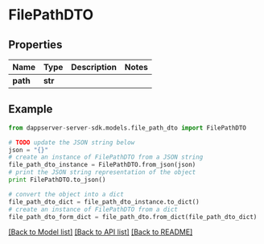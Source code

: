 # FilePathDTO


## Properties

Name | Type | Description | Notes
------------ | ------------- | ------------- | -------------
**path** | **str** |  | 

## Example

```python
from dappserver-server-sdk.models.file_path_dto import FilePathDTO

# TODO update the JSON string below
json = "{}"
# create an instance of FilePathDTO from a JSON string
file_path_dto_instance = FilePathDTO.from_json(json)
# print the JSON string representation of the object
print FilePathDTO.to_json()

# convert the object into a dict
file_path_dto_dict = file_path_dto_instance.to_dict()
# create an instance of FilePathDTO from a dict
file_path_dto_form_dict = file_path_dto.from_dict(file_path_dto_dict)
```
[[Back to Model list]](../README.md#documentation-for-models) [[Back to API list]](../README.md#documentation-for-api-endpoints) [[Back to README]](../README.md)


